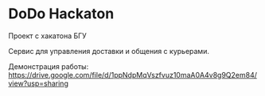 # DoDo Hackaton
Проект с хакатона БГУ


Сервис для управления доставки и общения с курьерами.

Демонстрация работы: https://drive.google.com/file/d/1ppNdpMqVszfvuz10maA0A4v8g9Q2em84/view?usp=sharing
